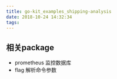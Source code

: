 ```yaml
---
title: go-kit_examples_shipping-analysis
date: 2018-10-24 14:32:34
tags:
---
```


## 相关package
- prometheus 监控数据库
- flag 解析命令参数
